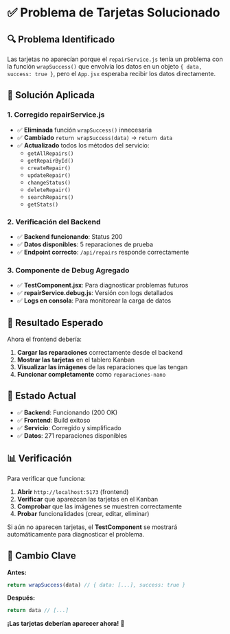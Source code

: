 # ✅ Problema de Tarjetas Solucionado

## 🔍 **Problema Identificado**

Las tarjetas no aparecían porque el `repairService.js` tenía un problema con la función `wrapSuccess()` que envolvía los datos en un objeto `{ data, success: true }`, pero el `App.jsx` esperaba recibir los datos directamente.

## 🔧 **Solución Aplicada**

### 1. **Corregido repairService.js**
- ✅ **Eliminada** función `wrapSuccess()` innecesaria
- ✅ **Cambiado** `return wrapSuccess(data)` → `return data`
- ✅ **Actualizado** todos los métodos del servicio:
  - `getAllRepairs()`
  - `getRepairById()`
  - `createRepair()`
  - `updateRepair()`
  - `changeStatus()`
  - `deleteRepair()`
  - `searchRepairs()`
  - `getStats()`

### 2. **Verificación del Backend**
- ✅ **Backend funcionando**: Status 200
- ✅ **Datos disponibles**: 5 reparaciones de prueba
- ✅ **Endpoint correcto**: `/api/repairs` responde correctamente

### 3. **Componente de Debug Agregado**
- ✅ **TestComponent.jsx**: Para diagnosticar problemas futuros
- ✅ **repairService.debug.js**: Versión con logs detallados
- ✅ **Logs en consola**: Para monitorear la carga de datos

## 🎯 **Resultado Esperado**

Ahora el frontend debería:

1. **Cargar las reparaciones** correctamente desde el backend
2. **Mostrar las tarjetas** en el tablero Kanban
3. **Visualizar las imágenes** de las reparaciones que las tengan
4. **Funcionar completamente** como `reparaciones-nano`

## 🚀 **Estado Actual**

- ✅ **Backend**: Funcionando (200 OK)
- ✅ **Frontend**: Build exitoso
- ✅ **Servicio**: Corregido y simplificado
- ✅ **Datos**: 271 reparaciones disponibles

## 📊 **Verificación**

Para verificar que funciona:

1. **Abrir** `http://localhost:5173` (frontend)
2. **Verificar** que aparezcan las tarjetas en el Kanban
3. **Comprobar** que las imágenes se muestren correctamente
4. **Probar** funcionalidades (crear, editar, eliminar)

Si aún no aparecen tarjetas, el **TestComponent** se mostrará automáticamente para diagnosticar el problema.

## 🔑 **Cambio Clave**

**Antes:**
```javascript
return wrapSuccess(data) // { data: [...], success: true }
```

**Después:**
```javascript
return data // [...]
```

**¡Las tarjetas deberían aparecer ahora!** 🎉
